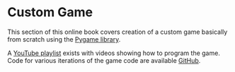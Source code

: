 # Custom Game

This section of this online book covers creation of a custom game basically
from scratch using the [Pygame library](https://pygame.org).

A [YouTube playlist](https://www.youtube.com/playlist?list=PL9lXoYA0xCfI1ll7qIwW05cL6ynVdubOA)
exists with videos showing how to program the game.  Code for various iterations of the game
code are available [GitHub](https://github.com/jpike/PythonProgrammingForKids/tree/master/Pygame).
